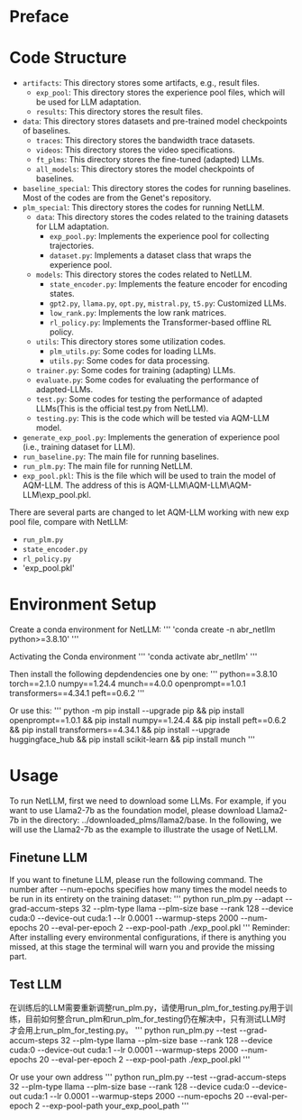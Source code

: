 # Preface


# Code Structure
- `artifacts`: This directory stores some artifacts, e.g., result files.
   - `exp_pool`: This directory stores the experience pool files, which will be used for LLM adaptation.
   - `results`: This directory stores the result files.
- `data`: This directory stores datasets and pre-trained model checkpoints of baselines.
   - `traces`: This directory stores the bandwidth trace datasets.
   - `videos`: This directory stores the video specifications.
   - `ft_plms`: This directory stores the fine-tuned (adapted) LLMs.
   - `all_models`: This directory stores the model checkpoints of baselines.
- `baseline_special`: This directory stores the codes for running baselines. Most of the codes are from the Genet's repository.
- `plm_special`: This directory stores the codes for running NetLLM.
   - `data`: This directory stores the codes related to the training datasets for LLM adaptation.
      - `exp_pool.py`: Implements the experience pool for collecting trajectories.
      - `dataset.py`: Implements a dataset class that wraps the experience pool.
   - `models`: This directory stores the codes related to NetLLM.
      - `state_encoder.py`: Implements the feature encoder for encoding states.
      - `gpt2.py`, `llama.py`, `opt.py`, `mistral.py`, `t5.py`: Customized LLMs.
      - `low_rank.py`: Implements the low rank matrices.
      - `rl_policy.py`: Implements the Transformer-based offline RL policy.
   - `utils`: This directory stores some utilization codes.
      - `plm_utils.py`: Some codes for loading LLMs.
      - `utils.py`: Some codes for data processing.
   - `trainer.py`: Some codes for training (adapting) LLMs.
   - `evaluate.py`: Some codes for evaluating the performance of adapted-LLMs.
   - `test.py`: Some codes for testing the performance of adapted LLMs(This is the official test.py from NetLLM).
   - `testing.py`: This is the code which will be tested via AQM-LLM model.
- `generate_exp_pool.py`: Implements the generation of experience pool (i.e., training dataset for LLM).
- `run_baseline.py`: The main file for running baselines.
- `run_plm.py`: The main file for running NetLLM.
- `exp_pool.pkl`: This is the file which will be used to train the model of AQM-LLM. The address of this is AQM-LLM\AQM-LLM\AQM-LLM\exp_pool.pkl.

There are several parts are changed to let AQM-LLM working with new exp pool file, compare with NetLLM:
- `run_plm.py`
- `state_encoder.py`
- `rl_policy.py`
- 'exp_pool.pkl'

# Environment Setup
Create a conda environment for NetLLM:
'''
'conda create -n abr_netllm python>=3.8.10'
'''

Activating the Conda environment
'''
'conda activate abr_netllm'
'''

Then install the following depdendencies one by one:
'''
python==3.8.10
torch==2.1.0
numpy==1.24.4
munch==4.0.0
openprompt==1.0.1
transformers==4.34.1
peft==0.6.2
'''

Or use this:
'''
python -m pip install --upgrade pip && pip install openprompt==1.0.1 && pip install numpy==1.24.4 && pip install peft==0.6.2 && pip install transformers==4.34.1 && pip install --upgrade huggingface_hub && pip install scikit-learn && pip install munch
'''

# Usage
To run NetLLM, first we need to download some LLMs. For example, if you want to use Llama2-7b as the foundation model, please download Llama2-7b in the directory: ../downloaded_plms/llama2/base. In the following, we will use the Llama2-7b as the example to illustrate the usage of NetLLM.

## Finetune LLM
If you want to finetune LLM, please run the following command. The number after --num-epochs specifies how many times the model needs to be run in its entirety on the training dataset:
'''
python run_plm.py --adapt --grad-accum-steps 32 --plm-type llama --plm-size base --rank 128 --device cuda:0 --device-out cuda:1 --lr 0.0001 --warmup-steps 2000 --num-epochs 20 --eval-per-epoch 2 --exp-pool-path ./exp_pool.pkl
'''
Reminder: After installing every environmental configurations, if there is anything you missed, at this stage the terminal will warn you and provide the missing part.

## Test LLM
在训练后的LLM需要重新调整run_plm.py，请使用run_plm_for_testing.py用于训练，目前如何整合run_plm和run_plm_for_testing仍在解决中，只有测试LLM时才会用上run_plm_for_testing.py。
'''
python run_plm.py --test --grad-accum-steps 32 --plm-type llama --plm-size base --rank 128 --device cuda:0 --device-out cuda:1 --lr 0.0001 --warmup-steps 2000 --num-epochs 20 --eval-per-epoch 2 --exp-pool-path ./exp_pool.pkl
'''

Or use your own address
'''
python run_plm.py --test --grad-accum-steps 32 --plm-type llama --plm-size base --rank 128 --device cuda:0 --device-out cuda:1 --lr 0.0001 --warmup-steps 2000 --num-epochs 20 --eval-per-epoch 2 --exp-pool-path your_exp_pool_path
'''




